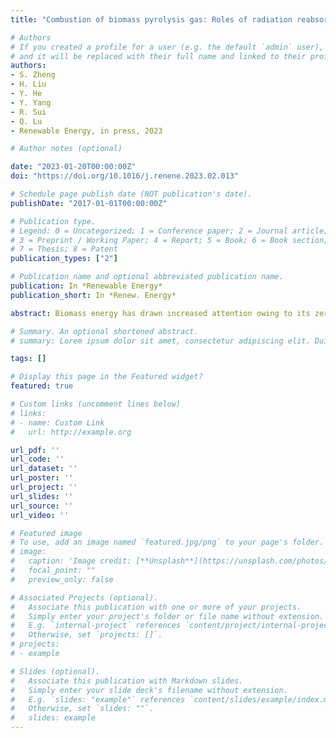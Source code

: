```yaml
---
title: "Combustion of biomass pyrolysis gas: Roles of radiation reabsorption and water content"

# Authors
# If you created a profile for a user (e.g. the default `admin` user), write the username (folder name) here 
# and it will be replaced with their full name and linked to their profile.
authors:
- S. Zheng
- H. Liu
- Y. He
- Y. Yang
- R. Sui
- Q. Lu
- Renewable Energy, in press, 2023

# Author notes (optional)

date: "2023-01-20T00:00:00Z"
doi: "https://doi.org/10.1016/j.renene.2023.02.013"

# Schedule page publish date (NOT publication's date).
publishDate: "2017-01-01T00:00:00Z"

# Publication type.
# Legend: 0 = Uncategorized; 1 = Conference paper; 2 = Journal article;
# 3 = Preprint / Working Paper; 4 = Report; 5 = Book; 6 = Book section;
# 7 = Thesis; 8 = Patent
publication_types: ["2"]

# Publication name and optional abbreviated publication name.
publication: In *Renewable Energy*
publication_short: In *Renew. Energy*

abstract: Biomass energy has drawn increased attention owing to its zero carbon emissions and large reserves. Pyrolysis instead of direct combustion is an efficient and clean way for biomass energy conversion. As a strong radiative species, H2O greatly affects the combustion processes. Despite the large concentration and fluctuation of H2O content in biomass pyrolysis gases (py-gas), radiation reabsorption effect has not been systematically investigated for py-gas combustion. In this study, one-dimensional simulations of premixed py-gas/air flames were conducted, using PREMIX code with both adiabatic and radiative models. The effects of H2O content and radiation reabsorption were examined. As H2O content in the py-gas mixture increased from 40% to 50%, the flame speeds decreased from 42.86 to 28.08 cm/s, while the relative differences caused by radiation reabsorption increased from 9.92% to 17.42%. Radiation reabsorption affected laminar flame speed primarily through the preheat-induced chemical effect, which was mainly controlled by HCO radical. The outlet mole fraction of NO was reduced by up to 13.56% when radiation reabsorption was considered. Reaction pathway analyses revealed that the NO emission was closely related to the outlet temperature and the peak NCO concentration, which were the limiting factors for the thermal-NO route and the fuel-NO route, respectively.

# Summary. An optional shortened abstract.
# summary: Lorem ipsum dolor sit amet, consectetur adipiscing elit. Duis posuere tellus ac convallis placerat. Proin tincidunt magna sed ex sollicitudin condimentum.

tags: []

# Display this page in the Featured widget?
featured: true

# Custom links (uncomment lines below)
# links:
# - name: Custom Link
#   url: http://example.org

url_pdf: ''
url_code: ''
url_dataset: ''
url_poster: ''
url_project: ''
url_slides: ''
url_source: ''
url_video: ''

# Featured image
# To use, add an image named `featured.jpg/png` to your page's folder. 
# image:
#   caption: 'Image credit: [**Unsplash**](https://unsplash.com/photos/pLCdAaMFLTE)'
#   focal_point: ""
#   preview_only: false

# Associated Projects (optional).
#   Associate this publication with one or more of your projects.
#   Simply enter your project's folder or file name without extension.
#   E.g. `internal-project` references `content/project/internal-project/index.md`.
#   Otherwise, set `projects: []`.
# projects:
# - example

# Slides (optional).
#   Associate this publication with Markdown slides.
#   Simply enter your slide deck's filename without extension.
#   E.g. `slides: "example"` references `content/slides/example/index.md`.
#   Otherwise, set `slides: ""`.
#   slides: example
---
```


